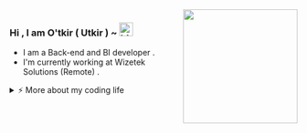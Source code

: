 <img align='right' src='https://media.giphy.com/media/bcKmIWkUMCjVm/giphy.gif' width='200"'>

### Hi , I am O'tkir ( Utkir ) ~ <img src="https://user-images.githubusercontent.com/1303154/88677602-1635ba80-d120-11ea-84d8-d263ba5fc3c0.gif" width="24px" alt="hi">

 - I am a Back-end and BI developer .
 - I'm currently working at Wizetek Solutions (Remote) . 

<details>
<summary>⚡️ More about my coding life </summary>
<br />

![Zheeeng's github stats](https://github-readme-stats.vercel.app/api?username=mensenvau&count_private=true&show_icons=true&theme=gotham)

</details> 

